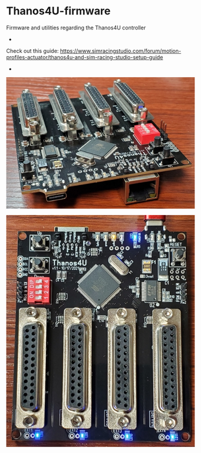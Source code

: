 # Thanos4U-firmware
Firmware and utilities regarding the Thanos4U controller

-

Check out this guide: https://www.simracingstudio.com/forum/motion-profiles-actuator/thanos4u-and-sim-racing-studio-setup-guide

-

![Alt Text](https://github.com/tronicgr/Thanos4U-firmware/blob/main/media/IMG_20211129_183942_smsm.jpg)

![Alt Text](https://github.com/tronicgr/Thanos4U-firmware/blob/main/media/IMG_20211129_184343_smsm.jpg)
